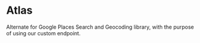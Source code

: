 # Atlas
Alternate for Google Places Search and Geocoding library, with the purpose of using our custom endpoint.
